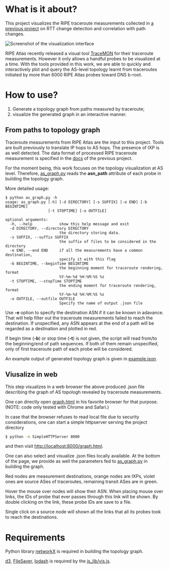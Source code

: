 # What is it about?
This project visualizes the RIPE traceroute measurements collected in [a previous project](https://github.com/WenqinSHAO/rtt.git)
on RTT change detection and correlation with path changes.

![Screenshot of the visualization interface](./screenshot.gif)

RIPE Atlas recently released a visual tool [TraceMON](https://labs.ripe.net/Members/massimo_candela/tracemon-traceroute-visualisation-network-debugging-tool)
for their traceroute measurements.
However it only allows a handful probes to be visualized at a time.
With the tools provided in this work, we are able to quickly and interactively
plot and query the AS-level topology learnt from traceroutes initiated by more than 6000 RIPE Atlas probes toward DNS b-root.

# How to use?
1. Generate a topology graph from paths measured by traceroute;
2. visualize the generated graph in an interactive manner.

## From paths to topology graph
Traceroute measurements from RIPE Atlas are the input to this project.
Tools are built previously to translate IP hops to AS hops.
The presence of IXP is as well detected.
The data format of processed RIPE traceroute measurement is specified in the [docs](https://github.com/WenqinSHAO/rtt/blob/master/docs/path_analysis.md#output)
of the previous project.

For the moment being, this work focuses on the topology visualization at AS level.
Therefore, [as_graph.py](./as_graph.py) reads the __asn_path__ attribute of each probe
in building the topology graph.

More detailed usage:
```
$ python as_graph.py -h
usage: as_graph.py [-h] [-d DIRECTORY] [-s SUFFIX] [-e END] [-b BEGINTIME]
                   [-t STOPTIME] [-o OUTFILE]

optional arguments:
  -h, --help            show this help message and exit
  -d DIRECTORY, --directory DIRECTORY
                        the directory storing data.
  -s SUFFIX, --suffix SUFFIX
                        the suffix of files to be considered in the directory
  -e END, --end END     if all the measurements have a common destination,
                        specify it with this flag
  -b BEGINTIME, --beginTime BEGINTIME
                        the beginning moment for traceroute rendering, format
                        %Y-%m-%d %H:%M:%S %z
  -t STOPTIME, --stopTime STOPTIME
                        the ending moment for traceroute rendering, format
                        %Y-%m-%d %H:%M:%S %z
  -o OUTFILE, --outfile OUTFILE
                        Specify the name of output .json file

```
Use __-e__ option to specify the destination ASN if it can be known in adavance.
That will help filter out the traceroute measurements failed to reach the destination.
If unspecified, any ASN appears at the end of a path will be regarded as a destination and
plotted in red.

If begin time (__-b__) or stop time (__-t__) is not given,
the script will read from/to the beginning/end of path sequences.
If both of them remain unspecified, only of first traceroute path of each probe will be considered.

An example output of generated topology graph is given in [example.json](./example.json).

## Viusalize in web
This step visualizes in a web browser the above produced .json file describing the graph
of AS topologh revealed by traceroute measurements.

One can directly open [graph.html](./graph.html) in his favorite browser for that purpose.
(NOTE: code only tested with Chrome and Safari.)

In case that the browser refuses to read local file due to security considerations, one
can start a simple httpserver serving the project directory
```bash
$ python -m SimpleHTTPServer 8000

```
and then visit [http://localhost:8000/graph.html](http://localhost:8000/graph.html).

One can also select and visualize .json files locally available.
At the bottom of the page, we provide as well the parameters fed to [as_graph.py](./as_graph.py)
in building the graph.

Red nodes are measurement destinations, orange nodes are IXPs, violet ones are source ASes
of traceroutes, remaining transit ASes are in green.

Hover the mouse over nodes will show their ASN.
When placing mouse over links, the IDs of probe that ever passes through this link will be shown.
By double clicking on the link, these probe IDs are save to a file.

Single click on a source node will shown all the links that all its probes took to reach the destinations.

# Requirements
Python library [networkX](https://networkx.github.io) is required in building the topology graph.

[d3](https://d3js.org), [FileSaver](https://github.com/eligrey/FileSaver.js.git), [lodash](https://lodash.com) is
required by the [js_lib/vis.js](./js_lib/vis.js).